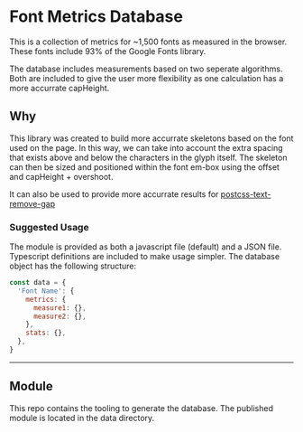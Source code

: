 # Font Metrics Database

This is a collection of metrics for ~1,500 fonts as measured in the browser. These fonts include 93% of the Google Fonts library.

The database includes measurements based on two seperate algorithms. Both are included to give the user more flexibility as one calculation has a more accurrate capHeight.

## Why

This library was created to build more accurrate skeletons based on the font used on the page. In this way, we can take into account the extra spacing that exists above and below the characters in the glyph itself. The skeleton can then be sized and positioned within the font em-box using the offset and capHeight + overshoot.

It can also be used to provide more accurrate results for [postcss-text-remove-gap](https://www.npmjs.com/package/postcss-text-remove-gap)

### Suggested Usage

The module is provided as both a javascript file (default) and a JSON file. Typescript definitions are included to make usage simpler. The database object has the following structure:

```js
const data = {
  'Font Name': {
    metrics: {
      measure1: {},
      measure2: {},
    },
    stats: {},
  },
}
```

---

## Module

This repo contains the tooling to generate the database. The published module is located in the data directory.
